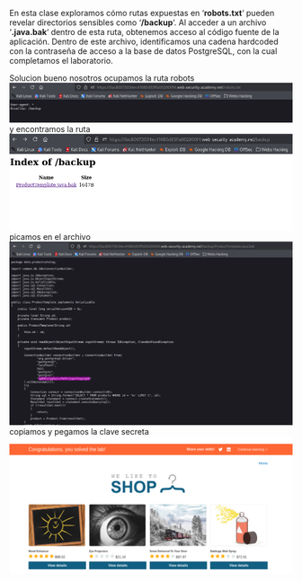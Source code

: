 En esta clase exploramos cómo rutas expuestas en ‘**robots.txt**‘ pueden revelar directorios sensibles como ‘**/backup**‘. Al acceder a un archivo ‘**.java.bak**‘ dentro de esta ruta, obtenemos acceso al código fuente de la aplicación. Dentro de este archivo, identificamos una cadena hardcoded con la contraseña de acceso a la base de datos PostgreSQL, con la cual completamos el laboratorio.

Solucion
bueno nosotros ocupamos la ruta robots
![Pasted_image_20250827222513.png](/Imagenes/Pasted_image_20250827222513.png)
y encontramos la ruta
![Pasted_image_20250827222643.png](/Imagenes/Pasted_image_20250827222643.png)
picamos en el archivo
![Pasted_image_20250827222710.png](/Imagenes/Pasted_image_20250827222710.png)
copiamos y pegamos la clave secreta
![Pasted_image_20250827222742.png](/Imagenes/Pasted_image_20250827222742.png)
